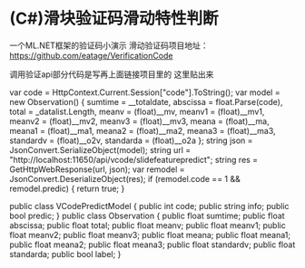 # (C#)滑块验证码滑动特性判断
一个ML.NET框架的验证码小演示
滑动验证码项目地址：https://github.com/eatage/VerificationCode

调用验证api部分代码是写再上面链接项目里的 这里贴出来


var code = HttpContext.Current.Session["code"].ToString();
var model = new Observation()
{
    sumtime = __totaldate,
    abscissa = float.Parse(code),
    total = _datalist.Length,
    meanv = (float)__mv,
    meanv1 = (float)__mv1,
    meanv2 = (float)__mv2,
    meanv3 = (float)__mv3,
    meana = (float)__ma,
    meana1 = (float)__ma1,
    meana2 = (float)__ma2,
    meana3 = (float)__ma3,
    standardv = (float)__o2v,
    standarda = (float)__o2a
};
string json = JsonConvert.SerializeObject(model);
string url = "http://localhost:11650/api/vcode/slidefeaturepredict";
string res = GetHttpWebResponse(url, json);
var remodel = JsonConvert.DeserializeObject<VCodePredictModel>(res);
if (remodel.code == 1 && remodel.predic)
{
    return true;
}
  
  
public class VCodePredictModel
{
    public int code;
    public string info;
    public bool predic;
}
public class Observation
{
    public float sumtime;
    public float abscissa;
    public float total;
    public float meanv;
    public float meanv1;
    public float meanv2;
    public float meanv3;
    public float meana;
    public float meana1;
    public float meana2;
    public float meana3;
    public float standardv;
    public float standarda;
    public bool label;
}
